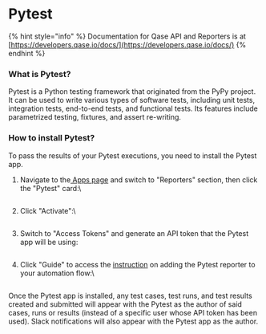# Pytest

{% hint style="info" %}
Documentation for Qase API and Reporters is at [https://developers.qase.io/docs/](https://developers.qase.io/docs/)
{% endhint %}

### What is Pytest?

Pytest is a Python testing framework that originated from the PyPy project. It can be used to write various types of software tests, including unit tests, integration tests, end-to-end tests, and functional tests. Its features include parametrized testing, fixtures, and assert re-writing.

### How to install Pytest?

To pass the results of your Pytest executions, you need to install the Pytest app.

1.  Navigate to the[ Apps page](https://app.qase.io/apps) and switch to "Reporters" section, then click the "Pytest" card:\


    <figure><img src="https://downloads.intercomcdn.com/i/o/657813725/089949cddb43ff3773a6ccef/image.png" alt=""><figcaption></figcaption></figure>
2.  Click "Activate":\


    <figure><img src="https://downloads.intercomcdn.com/i/o/657814506/903862ec89e49aec7b7eaad6/image.png" alt=""><figcaption></figcaption></figure>
3.  Switch to "Access Tokens" and generate an API token that the Pytest app will be using:



    <figure><img src="https://downloads.intercomcdn.com/i/o/657815876/7364ffc7d5fe29a224f4765c/image.png" alt=""><figcaption></figcaption></figure>
4.  Click "Guide" to access the [instruction](https://github.com/qase-tms/qase-python/tree/main/qase-pytest) on adding the Pytest reporter to your automation flow:\


    <figure><img src="https://downloads.intercomcdn.com/i/o/657815418/0857d358212182fb3bb567dd/image.png" alt=""><figcaption></figcaption></figure>

Once the Pytest app is installed, any test cases, test runs, and test results created and submitted will appear with the Pytest as the author of said cases, runs or results (instead of a specific user whose API token has been used). Slack notifications will also appear with the Pytest app as the author.
